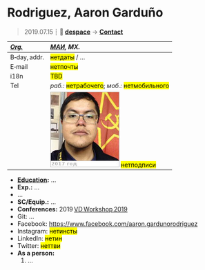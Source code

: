 # Rodriguez, Aaron Garduño
> 2019.07.15 ┊ **🚀 [despace](index.md)** → **[Contact](contact.md)**

|*[Org.](contact.md)*|*[МАИ](03_mai.md), MX.*|
|:--|:--|
|B‑day, addr.| <mark>нетдаты</mark> / … |
|E‑mail| <mark>нетпочты</mark> |
|i18n| <mark>TBD</mark> |
|Tel|*раб.:* <mark>нетрабочего</mark>; *моб.:* <mark>нетмобильного</mark> |
|| [![](f/contact/r/rodriguez_001_photo_thumb.jpg)](f/contact/r/rodriguez_001_photo.jpg) <mark>нетподписи</mark> |

   - **[Education](edu.md):** …
   - **Exp.:** …
   - …
   - **SC/Equip.:** …
   - **Conferences:** 2019 [VD Workshop 2019](vdws2019.md)
   - Git: …
   - Facebook: <https://www.facebook.com/aaron.gardunorodriguez>
   - Instagram: <mark>нетинсты</mark>
   - LinkedIn: <mark>нетин</mark>
   - Twitter: <mark>неттви</mark>
   - **As a person:**
      1. …
